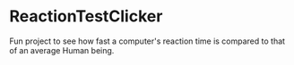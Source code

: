 # ReactionTestClicker
 Fun project to see how fast a computer's reaction time is compared to that of an average Human being.
